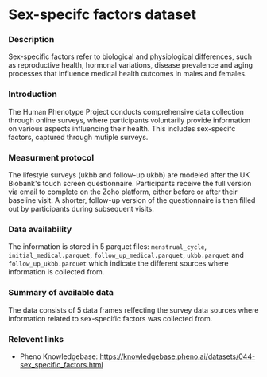 # Sex-specifc factors dataset

### Description

Sex-specific factors refer to biological and physiological differences, such as reproductive health, hormonal variations, disease prevalence and aging processes that influence medical health outcomes in males and females.

### Introduction

The Human Phenotype Project conducts comprehensive data collection through online surveys, where participants voluntarily provide information on various aspects influencing their health. This includes sex-specifc factors, captured through mutiple surveys.

### Measurment protocol 
<!-- long measurment protocol for the data browser -->
The lifestyle surveys (ukbb and follow-up ukbb) are modeled after the UK Biobank's touch screen questionnaire. Participants receive the full version via email to complete on the Zoho platform, either before or after their baseline visit. A shorter, follow-up version of the questionnaire is then filled out by participants during subsequent visits. 

### Data availability 
<!-- for the example notebooks -->
The information is stored in 5 parquet files: `menstrual_cycle`, `initial_medical.parquet`, `follow_up_medical.parquet`, `ukbb.parquet` and `follow_up_ukbb.parquet` which indicate the different sources where information is collected from.

### Summary of available data 
<!-- for the data browser -->
The data consists of 5 data frames relfecting the survey data sources where information related to sex-specific factors was collected from.

### Relevent links

* Pheno Knowledgebase: https://knowledgebase.pheno.ai/datasets/044-sex_specific_factors.html
